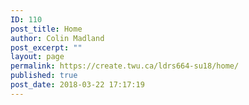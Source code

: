 ```yaml
---
ID: 110
post_title: Home
author: Colin Madland
post_excerpt: ""
layout: page
permalink: https://create.twu.ca/ldrs664-su18/home/
published: true
post_date: 2018-03-22 17:17:19
---
```

<!--themify_builder_static--><!--/themify_builder_static-->